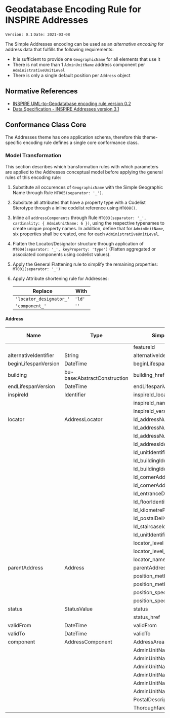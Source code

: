 # Geodatabase Encoding Rule for INSPIRE Addresses

`Version: 0.1`
`Date: 2021-03-08`

The Simple Addresses encoding can be used as an *alternative encoding* for address data that fulfills the following requirements:

* It is sufficient to provide one `GeographicName` for all elements that use it 
* There is not more than 1 `AdminUnitName` address component per `AdministrativeUnitLevel`
* There is only a single default position per `Address` object

## Normative References

* [INSPIRE UML-to-Geodatabase encoding rule version 0.2](GeodatabaseEncoding.md)
* [Data Specification - INSPIRE Addresses version 3.1](https://inspire.ec.europa.eu/Themes/79/2892)

## Conformance Class Core

The Addresses theme has one application schema, therefore this theme-specific encoding rule defines a single core conformance class.

### Model Transformation

This section describes which transformation rules with which parameters are applied to the Addresses conceptual model before applying the general rules of this encoding rule:
 
1. Substitute all occurences of `GeographicName` with the Simple Geographic Name through Rule `MT005(separator: '_')`.  
2. Subsitute all attributes that have a property type with a Codelist Sterotype through a inline codelist reference using `MT008()`. 
3. Inline all `addressComponents` through Rule `MT003(separator: '_', cardinality: { AdminUnitName: 6 })`, using the respective typenames to create unique property names. In addition, define that for `AdminUnitName`, six properties shall be created, one for each `AdministrativeUnitLevel`.
4. Flatten the Locator/Designator structure through application of `MT004(separator: '_', keyProperty: 'type')` (Flatten aggregated or associated components using codelist values). 
5. Apply the General Flattening rule to simplify the remaining properties: `MT001(separator: '_')` 
6. Apply Attribute shortening rule for Addresses:

    |Replace|With|
    |----|----|
    |`'locator_designator_'`|`'ld' `|
    |`'component_'`|`'' `|




#### Address

|Name|Type|Simplified Name|GDB Type|
|------|------|------|------|
|||featureId|Long|
|alternativeIdentifier|String|alternativeIdentifier|Text|
|beginLifespanVersion|DateTime|beginLifespanVersion|Date|
|building|bu-base:AbstractConstruction|building_href|Text|
|endLifespanVersion|DateTime|endLifespanVersion|Date|
|inspireId|Identifier|inspireId_localId|Text|
|||inspireId_namespace|Text|
|||inspireId_versionId|Text|
|locator|AddressLocator|ld_addressNumber|Text|
|||ld_addressNumberExtension|Text|
|||ld_addressNumber2ndExtension|Text|
|||ld_addressIdentifierGeneral|Text|
|||ld_unitIdentifier|Text|
|||ld_buildingIdentifier|Text|
|||ld_buildingIdentifierPrefix|Text|
|||ld_cornerAddress1stIdentifier|Text|
|||ld_cornerAddress2ndIdentifier|Text|
|||ld_entranceDoorIdentifier|Text|
|||ld_floorIdentifier|Text|
|||ld_kilometrePoint|Text|
|||ld_postalDeliveryIdentifier|Text|
|||ld_staircaseIdentifier|Text|
|||ld_unitIdentifier|Text|
|||locator_level|Text|
|||locator_level_href|Text|
|||locator_name|Text|
|parentAddress|Address|parentAddress|Long|
|||position_method|Text|
|||position_method_href|Text|
|||position_specification|Text|
|||position_specification_href|Text|
|status|StatusValue|status|Text|
|||status_href|Text|
|validFrom|DateTime|validFrom|Date|
|validTo|DateTime|validTo|Date|
|component|AddressComponent|AddressAreaName|Text|
|||AdminUnitName_1stOrder|Text|
|||AdminUnitName_2ndOrder|Text|
|||AdminUnitName_3rdOrder|Text|
|||AdminUnitName_4thOrder|Text|
|||AdminUnitName_5thOrder|Text|
|||AdminUnitName_6thOrder|Text|
|||PostalDescriptor|Text|
|||ThoroughfareName|Text|
